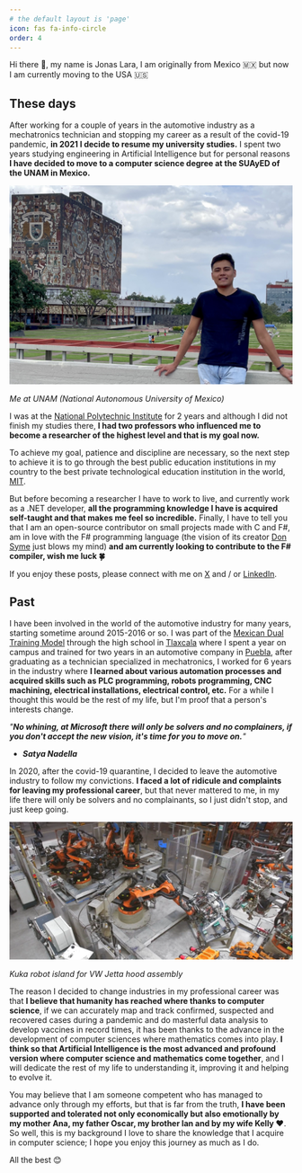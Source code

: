 ```yaml
---
# the default layout is 'page'
icon: fas fa-info-circle
order: 4
---
```


Hi there 👋, my name is Jonas Lara, I am originally from Mexico 🇲🇽 but now I am currently moving to the USA 🇺🇸

## These days

After working for a couple of years in the automotive industry as a mechatronics technician and stopping my career as a result of the covid-19 pandemic, **in 2021 I decide to resume my university studies.** I spent two years studying engineering in Artificial Intelligence but for personal reasons **I have decided to move to a computer science degree at the SUAyED of the UNAM in Mexico.**

![UNAM](/assets/img/personal.jpg)

_Me at UNAM (National Autonomous University of Mexico)_

I was at the [National Polytechnic Institute](https://twitter.com/IPN_MX) for 2 years and although I did not finish my studies there, **I had two professors who influenced me to become a researcher of the highest level and that is my goal now.**

To achieve my goal, patience and discipline are necessary, so the next step to achieve it is to go through the best public education institutions in my country to the best private technological education institution in the world, [MIT](https://twitter.com/MIT).

But before becoming a researcher I have to work to live, and currently work as a .NET developer, **all the programming knowledge I have is acquired self-taught and that makes me feel so incredible.** Finally, I have to tell you that I am an open-source contributor on small projects made with C and F#, am in love with the F# programming language (the vision of its creator [Don Syme](https://twitter.com/dsymetweets) just blows my mind) **and am currently looking to contribute to the F# compiler, wish me luck 🍀**


If you enjoy these posts, please connect with me on [X](https://twitter.com/jonas1ara) and / or [LinkedIn](https://www.linkedin.com/in/jonas1ara/).

## Past

I have been involved in the world of the automotive industry for many years, starting sometime around 2015-2016 or so. I was part of the [Mexican Dual Training Model](https://twitter.com/ModeloDualMX/status/834821876618629120) through the high school in [Tlaxcala](https://es.wikipedia.org/wiki/Tlaxcala) where I spent a year on campus and trained for two years in an automotive company in [Puebla](https://es.wikipedia.org/wiki/Puebla), after graduating as a technician specialized in mechatronics, I worked for 6 years in the industry where **I learned about various automation processes and acquired skills such as PLC programming, robots programming, CNC machining, electrical installations, electrical control, etc.** For a while I thought this would be the rest of my life, but I'm proof that a person's interests change.

_"**No whining, at Microsoft there will only be solvers and no complainers, if you don't accept the new vision, it's time for you to move on.**"_

- _**Satya Nadella**_

In 2020, after the covid-19 quarantine, I decided to leave the automotive industry to follow my convictions. **I faced a lot of ridicule and complaints for leaving my professional career**, but that never mattered to me, in my life there will only be solvers and no complainants, so I just didn't stop, and just keep going.

![Automotive](/assets/img/isla.png)

_Kuka robot island for VW Jetta hood assembly_

The reason I decided to change industries in my professional career was that **I believe that humanity has reached where thanks to computer science**, if we can accurately map and track confirmed, suspected and recovered cases during a pandemic and do masterful data analysis to develop vaccines in record times, it has been thanks to the advance in the development of computer sciences where mathematics comes into play. **I think so that Artificial Intelligence is the most advanced and profound version where computer science and mathematics come together**, and I will dedicate the rest of my life to understanding it, improving it and helping to evolve it.

You may believe that I am someone competent who has managed to advance only through my efforts, but that is far from the truth, **I have been supported and tolerated not only economically but also emotionally by my mother Ana, my father Oscar, my brother Ian and by my wife Kelly ❤️**. So well, this is my background I love to share the knowledge that I acquire in computer science; I hope you enjoy this journey as much as I do.

All the best  😊

